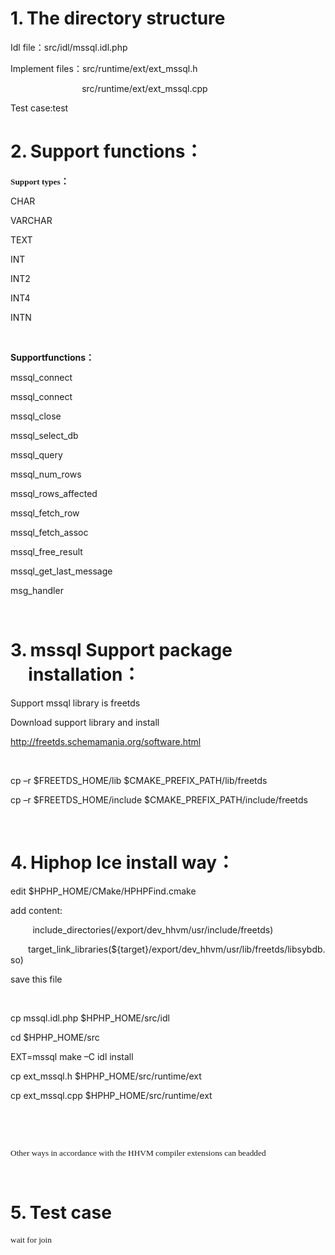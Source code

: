<div><h1 style="margin-left:21.25pt;text-indent:-21.25pt"><span>1.<span style="font-weight:normal;font-size:7pt;font-family:'Times New Roman'">&nbsp;&nbsp;</span></span><span>The directory structure</span></h1><p><span>Idl file</span><span style="font-family:宋体">：</span><span>src/idl/mssql.idl.php</span></p>
<p><span>Implement files</span><span style="font-family:宋体">：</span><span>src/runtime/ext/ext_mssql.h</span></p>
<p><span>&nbsp;&nbsp;&nbsp;&nbsp;&nbsp;&nbsp;&nbsp;&nbsp;&nbsp;&nbsp;&nbsp;&nbsp;&nbsp;&nbsp;&nbsp;&nbsp;&nbsp;&nbsp; &nbsp; &nbsp;&nbsp;&nbsp;&nbsp; &nbsp;&nbsp;&nbsp;src/runtime/ext/ext_mssql.cpp</span></p>
<p><span>Test case:test</span></p>
<h1 style="margin-left:21.25pt;text-indent:-21.25pt"><span>2.<span style="font-weight:normal;font-size:7pt;font-family:'Times New Roman'">&nbsp;&nbsp;</span></span><span>Support func</span><span>tions</span><span style="font-family:宋体">：</span></h1><p><b><span style="font-size:10.0pt;font-family:&quot">Support type</span></b><b><span style="font-size:10.0pt;font-family:&quot">s</span></b><b><span style="font-family:宋体">：</span><span></span></b></p>
<p><span>CHAR</span></p>
<p><span>VARCHAR</span></p>
<p><span>TEXT</span></p>
<p><span>INT</span></p>
<p><span>INT2</span></p>
<p><span>INT4</span></p>
<p><span>INTN</span></p>
<p><span>&nbsp;</span></p>
<p><b><span>Supportfunctions</span></b><b><span style="font-family:宋体">：</span><span></span></b></p>
<p><span>mssql_connect</span></p>
<p><span>mssql_connect</span></p>
<p><span>mssql_close</span></p>
<p><span>mssql_select_db</span></p>
<p><span>mssql_query</span></p>
<p><span>mssql_num_rows</span></p>
<p><span>mssql_rows_affected</span></p>
<p><span>mssql_fetch_row</span></p>
<p><span>mssql_fetch_assoc</span></p>
<p><span>mssql_free_result</span></p>
<p><span>mssql_get_last_message</span></p>
<p><span>msg_handler</span></p>
<p><span>&nbsp;</span></p>
<h1 style="margin-left:21.25pt;text-indent:-21.25pt"><span>3.<span style="font-weight:normal;font-size:7pt;font-family:'Times New Roman'">&nbsp;&nbsp;</span></span><span>mssql <span>Support pack</span>age installation</span><span style="font-family:宋体">：</span></h1><p><span>Support mssql library is freetds</span></p>
<p><span>Download support library and install</span></p>
<p><span><a href="http://freetds.schemamania.org/software.html">http://freetds.schemamania.org/software.html</a></span></p>
<p><span>&nbsp;</span></p>
<p><span>cp –r $FREETDS_HOME/lib $CMAKE_PREFIX_PATH/lib/freetds</span></p>
<p><span>cp –r $FREETDS_HOME/include $CMAKE_PREFIX_PATH/include/freetds</span></p>
<p><span>&nbsp;</span></p>
<h1 style="margin-left:21.25pt;text-indent:-21.25pt"><span>4.<span style="font-weight:normal;font-size:7pt;font-family:'Times New Roman'">&nbsp;&nbsp;</span></span><span>Hiphop Ice install way</span><span style="font-family:宋体">：</span></h1><p><span>edit $HPHP_HOME/CMake/HPHPFind.cmake</span></p>
<p><span>add content:</span></p>
<p><span>&nbsp;&nbsp;&nbsp;&nbsp;&nbsp;&nbsp;&nbsp;&nbsp; include_directories(/export/dev_hhvm/usr/include/freetds)</span></p>
<p style="text-indent:21.0pt"><span>target_link_libraries(${target}/export/dev_hhvm/usr/lib/freetds/libsybdb.so)</span></p>
<p><span>save this file</span></p>
<p><span>&nbsp;</span></p>
<p><span>cp mssql.idl.php $HPHP_HOME/src/idl</span></p>
<p><span>cd $HPHP_HOME/src</span></p>
<p><span>EXT=mssql make –C idl install</span></p>
<p><span>cp ext_mssql.h $HPHP_HOME/src/runtime/ext</span></p>
<p><span>cp ext_mssql.cpp $HPHP_HOME/src/runtime/ext</span></p>
<p><span>&nbsp;</span></p>
<p><span>&nbsp;</span></p>
<p><span style="font-size:10.0pt;font-family:&quot">Other ways i</span><span style="font-size:10.0pt;font-family:&quot">n accordance with the HHVM compiler extensions can beadded</span></p>
<p><span>&nbsp;</span></p>
<h1 style="margin-left:21.25pt;text-indent:-21.25pt"><span>5.<span style="font-weight:normal;font-size:7pt;font-family:'Times New Roman'">&nbsp;&nbsp;</span></span><span>Test case</span></h1><p><span style="font-size:10.0pt;font-family:&quot">wait for join</span></p>
</div>
